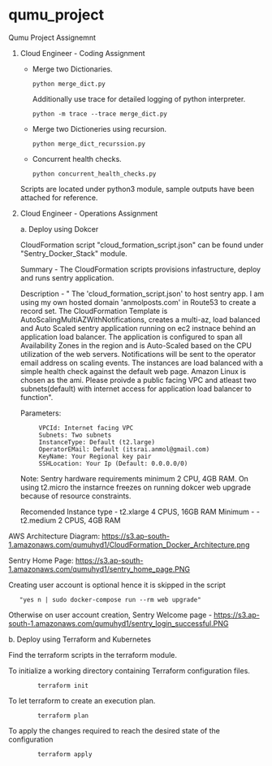 # qumu_project
Qumu Project Assignemnt

1. Cloud Engineer - Coding Assignment

    - Merge two Dictionaries.
    
          python merge_dict.py
      
      Additionally use trace for detailed logging of python interpreter.
      
          python -m trace --trace merge_dict.py
   
    - Merge two Dictioneries using recursion.
   
          python merge_dict_recurssion.py
   
   
    - Concurrent health checks.
   
          python concurrent_health_checks.py
      
    Scripts are located under python3 module, sample outputs have been attached for reference.
 
 
 
 2. Cloud Engineer - Operations Assignment

    a. Deploy using Dokcer
    
    CloudFormation script "cloud_formation_script.json" can be found under "Sentry_Docker_Stack" module.
    
    Summary - The CloudFormation scripts provisions infastructure, deploy and runs sentry application.
    
    Description - " The 'cloud_formation_script.json' to host sentry app. I am using my own hosted domain 'anmolposts.com' in Route53 to create a record set. The CloudFormation Template is AutoScalingMultiAZWithNotifications, creates a multi-az, load balanced and Auto Scaled sentry application running on ec2 instnace behind an application load balancer. The application is configured to span all Availability Zones in the region and is Auto-Scaled based on the CPU utilization of the web servers. Notifications will be sent to the operator email address on scaling events. The instances are load balanced with a simple health check against the default web page. Amazon Linux is chosen as the ami. Please proivde a public facing VPC and atleast two subnets(default) with internet access for application load balancer to function".

     Parameters:
   
             VPCId: Internet facing VPC
             Subnets: Two subnets
             InstanceType: Default (t2.large)
             OperatorEMail: Default (itsrai.anmol@gmail.com)
             KeyName: Your Regional key pair
             SSHLocation: Your Ip (Default: 0.0.0.0/0)
              
    Note: Sentry hardware requirements minimum 2 CPU, 4GB RAM.
       On using t2.micro the instarnce freezes on running dokcer web upgrade because of resource constraints.

       Recomended Instance type 
        - t2.xlarge 4 CPUS, 16GB RAM
       Minimum -
        -  t2.medium 2 CPUS, 4GB RAM
        
   AWS Architecture Diagram: https://s3.ap-south-1.amazonaws.com/qumuhyd1/CloudFormation_Docker_Architecture.png
   
   Sentry Home Page: https://s3.ap-south-1.amazonaws.com/qumuhyd1/sentry_home_page.PNG
   
   Creating user account is optional hence it is skipped in the script
       
       "yes n | sudo docker-compose run --rm web upgrade"
       
   Otherwise on user account creation, Sentry Welcome page - https://s3.ap-south-1.amazonaws.com/qumuhyd1/sentry_login_successful.PNG

       
  b. Deploy using Terraform and Kubernetes
  
  Find the terraform scripts in the terraform module.
    
   To initialize a working directory containing Terraform configuration files.
     
            terraform init
   
   To let terraform to create an execution plan.  
            
            terraform plan
            
   To apply the changes required to reach the desired state of the configuration
   
            terraform apply
        
        
            
